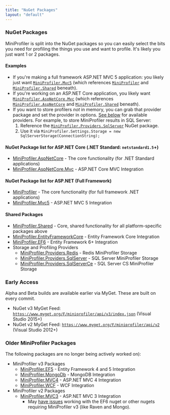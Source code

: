 ```yaml
---
title: "NuGet Packages"
layout: "default"
---
```

### NuGet Packages
MiniProfiler is split into the NuGet packages so you can easily select the bits you need for profiling the things you use and want to profile. It's likely you just want 1 or 2 packages.

#### Examples
* If you're making a full framework ASP.NET MVC 5 application: you likely just want [`MiniProfiler.Mvc5`](https://www.nuget.org/packages/MiniProfiler.Mvc5/) (which references [`MiniProfiler`](https://www.nuget.org/packages/MiniProfiler/) and [`MiniProfiler.Shared`](https://www.nuget.org/packages/MiniProfiler.Shared/) beneath).
* If you're working on an ASP.NET Core application, you likely want [`MiniProfiler.AspNetCore.Mvc`](https://www.nuget.org/packages/MiniProfiler.AspNetCore.Mvc/) (which references [`MiniProfiler.AspNetCore`](https://www.nuget.org/packages/MiniProfiler.AspNetCore/) and [`MiniProfiler.Shared`](https://www.nuget.org/packages/MiniProfiler.Shared/) beneath).
* If you want to store profilers *not* in memory, you can grab that provider package and set the provider in options. [See below](#shared-packages) for available providers. For example, to store MiniProfiler results in SQL Server:
  1. Reference the [`MiniProfiler.Providers.SqlServer`](https://www.nuget.org/packages/MiniProfiler.Providers.SqlServer) NuGet package.
  2. Use it via `MiniProfiler.Settings.Storage = new SqlServerStorage(ConnectionString);`

#### NuGet Package list for ASP.NET Core (.NET Standard: `netstandard1.5`+)
* [MiniProfiler.AspNetCore](https://www.nuget.org/packages/MiniProfiler.AspNetCore/) - The core functionality (for .NET Standard applications)
* [MiniProfiler.AspNetCore.Mvc](https://www.nuget.org/packages/MiniProfiler.AspNetCore.Mvc/) - ASP.NET Core MVC Integration 

#### NuGet Package list for ASP.NET (Full Framework)
* [MiniProfiler](https://www.nuget.org/packages/MiniProfiler/) - The core functionality (for full framework .NET applications)
* [MiniProfiler.Mvc5](https://www.nuget.org/packages/MiniProfiler.Mvc5/) - ASP.NET MVC 5 Integration 


#### Shared Packages
* [MiniProfiler.Shared](https://www.nuget.org/packages/MiniProfiler.Shared/) - Core, shared functionality for all platform-specific packages above
* [MiniProfiler.EntityFrameworkCore](https://www.nuget.org/packages/MiniProfiler.EntityFrameworkCore) - Entity Framework Core Integration
* [MiniProfiler.EF6](https://www.nuget.org/packages/MiniProfiler.EF6/) - Entity Framework 6+ Integration
*  Storage and Profiling Providers
   * [MiniProfiler.Providers.Redis](https://www.nuget.org/packages/MiniProfiler.Providers.Redis/) - Redis MiniProfiler Storage
   * [MiniProfiler.Providers.SqlServer](https://www.nuget.org/packages/MiniProfiler.Providers.SqlServer/) - SQL Server MiniProfiler Storage
   * [MiniProfiler.Providers.SqlServerCe](https://www.nuget.org/packages/MiniProfiler.Providers.SqlServerCe/) - SQL Server CS MiniProfiler Storage

### Early Access
Alpha and Beta builds are available earlier via MyGet. These are built on every commit.

* NuGet v3 MyGet Feed: [`https://www.myget.org/F/miniprofiler/api/v3/index.json`](https://www.myget.org/F/miniprofiler/api/v3/index.json) (Visual Studio 2015+)
* NuGet v2 MyGet Feed: [`https://www.myget.org/F/miniprofiler/api/v2`](https://www.myget.org/F/miniprofiler/api/v2) (Visual Studio 2012+)

### Older MiniProfiler Packages
The following packages are no longer being actively worked on):

* MiniProfiler v3 Packages
   * [MiniProfiler.EF5](https://www.nuget.org/packages/MiniProfiler.EF5/) - Entity Framework 4 and 5 Integration
   * [MiniProfiler.MongoDb](https://www.nuget.org/packages/MiniProfiler.MongoDb/) - MongoDB Integration
   * [MiniProfiler.MVC4](https://www.nuget.org/packages/MiniProfiler.Mvc4/) - ASP.NET MVC 4 Integration
   * [MiniProfiler.WCF](https://www.nuget.org/packages/MiniProfiler.WCF/) - WCF Integration
* MiniProfiler v2 Packages
   * [MiniProfiler.MVC3](https://www.nuget.org/packages/MiniProfiler.MVC3/) - ASP.NET MVC 3 Integration
     * May [have issues](https://github.com/MiniProfiler/dotnet/issues/81) working with the EF6 nuget or other nugets requiring MiniProfiler v3 (like Raven and Mongo).